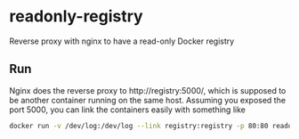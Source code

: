readonly-registry
=================

Reverse proxy with nginx to have a read-only Docker registry

## Run
Nginx does the reverse proxy to http://registry:5000/, which is
supposed to be another container running on the same host.
Assuming you exposed the port 5000, you can link the containers
easily with something like
```bash
docker run -v /dev/log:/dev/log --link registry:registry -p 80:80 readonly-registry
```
